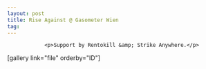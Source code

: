 ```yaml
---
layout: post
title: Rise Against @ Gasometer Wien
tag: 
---
```



                <p>Support by Rentokill &amp; Strike Anywhere.</p>
<p>[gallery link=&quot;file&quot; orderby=&quot;ID&quot;]</p>
            
